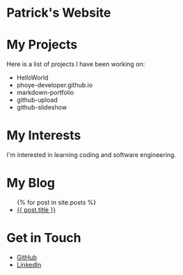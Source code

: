 # Patrick's Website

# My Projects
Here is a list of projects I have been working on:
- HelloWorld
- phoye-developer.github.io
- markdown-portfolio
- github-upload
- github-slideshow

# My Interests
I'm interested in learning coding and software engineering.

# My Blog
<ul>
  {% for post in site.posts %}
    <li>
      <a href="{{ post.url }}">{{ post.title }}</a>
    </li>
</ul>

# Get in Touch
<ul>
  <li><a href="https://github.com/{{ site.github_username }}">GitHub</a></li>
  <li><a href="https://linkedin.com/in/{{ site.linkedin_username }}">LinkedIn</a></li>
</ul>
